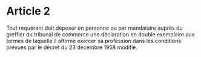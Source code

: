 # Article 2

Tout requérant doit déposer en personne ou par mandataire auprès du greffier du tribunal de commerce une déclaration en double exemplaire aux termes de laquelle il affirme exercer sa profession dans les conditions prévues par le décret du 23 décembre 1958 modifié.
